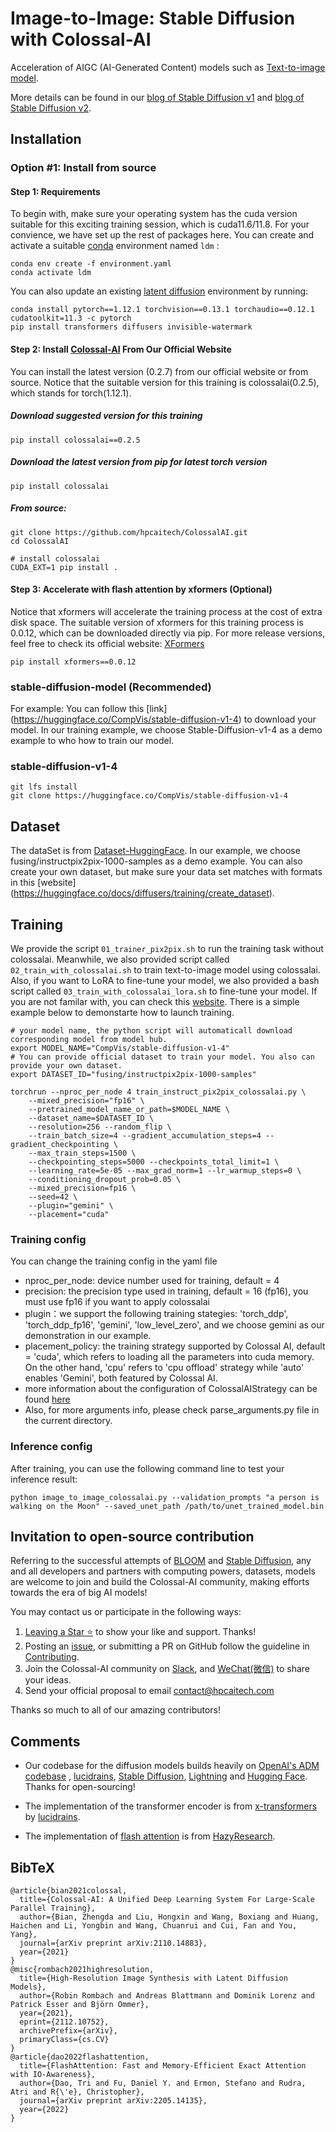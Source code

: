 # Image-to-Image: Stable Diffusion with Colossal-AI

Acceleration of AIGC (AI-Generated Content) models such as [Text-to-image model](https://huggingface.co/CompVis/stable-diffusion-v1-4).

More details can be found in our [blog of Stable Diffusion v1](https://www.hpc-ai.tech/blog/diffusion-pretraining-and-hardware-fine-tuning-can-be-almost-7x-cheaper) and [blog of Stable Diffusion v2](https://www.hpc-ai.tech/blog/colossal-ai-0-2-0).


## Installation

### Option #1: Install from source
#### Step 1: Requirements

To begin with, make sure your operating system has the cuda version suitable for this exciting training session, which is cuda11.6/11.8. For your convience, we have set up the rest of packages here. You can create and activate a suitable [conda](https://conda.io/) environment named `ldm` :

```
conda env create -f environment.yaml
conda activate ldm
```

You can also update an existing [latent diffusion](https://github.com/CompVis/latent-diffusion) environment by running:

```
conda install pytorch==1.12.1 torchvision==0.13.1 torchaudio==0.12.1 cudatoolkit=11.3 -c pytorch
pip install transformers diffusers invisible-watermark
```

#### Step 2: Install [Colossal-AI](https://colossalai.org/download/) From Our Official Website

You can install the latest version (0.2.7) from our official website or from source. Notice that the suitable version for this training is colossalai(0.2.5), which stands for torch(1.12.1).

##### Download suggested version for this training

```
pip install colossalai==0.2.5
```

##### Download the latest version from pip for latest torch version

```
pip install colossalai
```

##### From source:

```
git clone https://github.com/hpcaitech/ColossalAI.git
cd ColossalAI

# install colossalai
CUDA_EXT=1 pip install .
```

#### Step 3: Accelerate with flash attention by xformers (Optional)

Notice that xformers will accelerate the training process at the cost of extra disk space. The suitable version of xformers for this training process is 0.0.12, which can be downloaded directly via pip. For more release versions, feel free to check its official website: [XFormers](https://pypi.org/project/xformers/)

```
pip install xformers==0.0.12
```


### stable-diffusion-model (Recommended)

For example: You can follow this [link] (https://huggingface.co/CompVis/stable-diffusion-v1-4) to download your model. In our training example, we choose Stable-Diffusion-v1-4 as a demo example to who how to train our model. 

### stable-diffusion-v1-4

```
git lfs install
git clone https://huggingface.co/CompVis/stable-diffusion-v1-4
```


## Dataset

The dataSet is from [Dataset-HuggingFace](https://huggingface.co/datasets?task_categories=task_categories:text-to-image&sort=downloads). In our example, we choose fusing/instructpix2pix-1000-samples as a demo example. You can also create your own dataset, but make sure your data set matches with formats in this [website] (https://huggingface.co/docs/diffusers/training/create_dataset). 

## Training

We provide the script `01_trainer_pix2pix.sh` to run the training task without colossalai. Meanwhile, we also provided script called `02_train_with_colossalai.sh` to train text-to-image model using colossalai. Also, if you want to LoRA to fine-tune your model, we also provided a bash script called `03_train_with_colossalai_lora.sh` to fine-tune your model. If you are not familar with, you can check this [website](https://huggingface.co/docs/diffusers/training/lora). There is a simple example below to demonstarte how to launch training. 


```
# your model name, the python script will automaticall download corresponding model from model hub.
export MODEL_NAME="CompVis/stable-diffusion-v1-4"
# You can provide official dataset to train your model. You also can provide your own dataset. 
export DATASET_ID="fusing/instructpix2pix-1000-samples"

torchrun --nproc_per_node 4 train_instruct_pix2pix_colossalai.py \
    --mixed_precision="fp16" \
    --pretrained_model_name_or_path=$MODEL_NAME \
    --dataset_name=$DATASET_ID \
    --resolution=256 --random_flip \
    --train_batch_size=4 --gradient_accumulation_steps=4 --gradient_checkpointing \
    --max_train_steps=1500 \
    --checkpointing_steps=5000 --checkpoints_total_limit=1 \
    --learning_rate=5e-05 --max_grad_norm=1 --lr_warmup_steps=0 \
    --conditioning_dropout_prob=0.05 \
    --mixed_precision=fp16 \
    --seed=42 \
    --plugin="gemini" \
    --placement="cuda"
```

### Training config

You can change the training config in the yaml file

- nproc_per_node: device number used for training, default = 4
- precision: the precision type used in training, default = 16 (fp16), you must use fp16 if you want to apply colossalai
- plugin：we support the following training stategies: 'torch_ddp', 'torch_ddp_fp16', 'gemini', 'low_level_zero', and we choose gemini as our demonstration in our example. 
- placement_policy: the training strategy supported by Colossal AI, default = 'cuda', which refers to loading all the parameters into cuda memory. On the other hand, 'cpu' refers to 'cpu offload' strategy while 'auto' enables 'Gemini', both featured by Colossal AI.
- more information about the configuration of ColossalAIStrategy can be found [here](https://pytorch-lightning.readthedocs.io/en/latest/advanced/model_parallel.html#colossal-ai)
- Also, for more arguments info, please check parse_arguments.py file in the current directory.

### Inference config
After training, you can use the following command line to test your inference result:
```
python image_to_image_colossalai.py --validation_prompts "a person is walking on the Moon" --saved_unet_path /path/to/unet_trained_model.bin 
```

## Invitation to open-source contribution
Referring to the successful attempts of [BLOOM](https://bigscience.huggingface.co/) and [Stable Diffusion](https://en.wikipedia.org/wiki/Stable_Diffusion), any and all developers and partners with computing powers, datasets, models are welcome to join and build the Colossal-AI community, making efforts towards the era of big AI models!

You may contact us or participate in the following ways:
1. [Leaving a Star ⭐](https://github.com/hpcaitech/ColossalAI/stargazers) to show your like and support. Thanks!
2. Posting an [issue](https://github.com/hpcaitech/ColossalAI/issues/new/choose), or submitting a PR on GitHub follow the guideline in [Contributing](https://github.com/hpcaitech/ColossalAI/blob/main/CONTRIBUTING.md).
3. Join the Colossal-AI community on
[Slack](https://join.slack.com/t/colossalaiworkspace/shared_invite/zt-z7b26eeb-CBp7jouvu~r0~lcFzX832w),
and [WeChat(微信)](https://raw.githubusercontent.com/hpcaitech/public_assets/main/colossalai/img/WeChat.png "qrcode") to share your ideas.
4. Send your official proposal to email contact@hpcaitech.com

Thanks so much to all of our amazing contributors!

## Comments

- Our codebase for the diffusion models builds heavily on [OpenAI's ADM codebase](https://github.com/openai/guided-diffusion)
, [lucidrains](https://github.com/lucidrains/denoising-diffusion-pytorch),
[Stable Diffusion](https://github.com/CompVis/stable-diffusion), [Lightning](https://github.com/Lightning-AI/lightning) and [Hugging Face](https://huggingface.co/CompVis/stable-diffusion).
Thanks for open-sourcing!

- The implementation of the transformer encoder is from [x-transformers](https://github.com/lucidrains/x-transformers) by [lucidrains](https://github.com/lucidrains?tab=repositories).

- The implementation of [flash attention](https://github.com/HazyResearch/flash-attention) is from [HazyResearch](https://github.com/HazyResearch).

## BibTeX

```
@article{bian2021colossal,
  title={Colossal-AI: A Unified Deep Learning System For Large-Scale Parallel Training},
  author={Bian, Zhengda and Liu, Hongxin and Wang, Boxiang and Huang, Haichen and Li, Yongbin and Wang, Chuanrui and Cui, Fan and You, Yang},
  journal={arXiv preprint arXiv:2110.14883},
  year={2021}
}
@misc{rombach2021highresolution,
  title={High-Resolution Image Synthesis with Latent Diffusion Models},
  author={Robin Rombach and Andreas Blattmann and Dominik Lorenz and Patrick Esser and Björn Ommer},
  year={2021},
  eprint={2112.10752},
  archivePrefix={arXiv},
  primaryClass={cs.CV}
}
@article{dao2022flashattention,
  title={FlashAttention: Fast and Memory-Efficient Exact Attention with IO-Awareness},
  author={Dao, Tri and Fu, Daniel Y. and Ermon, Stefano and Rudra, Atri and R{\'e}, Christopher},
  journal={arXiv preprint arXiv:2205.14135},
  year={2022}
}
```

